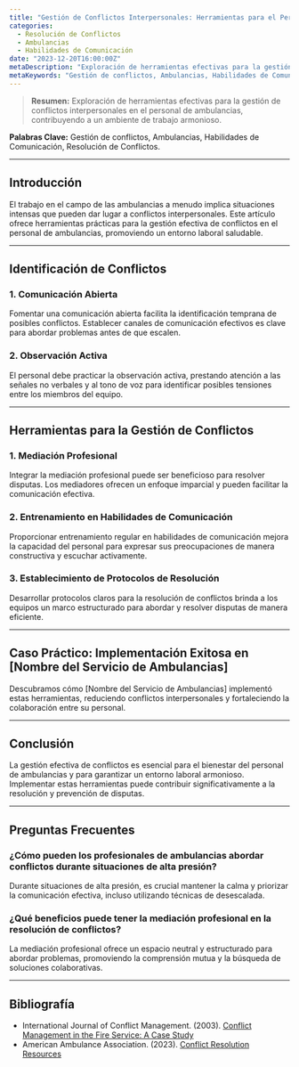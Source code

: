 ```yaml
---
title: "Gestión de Conflictos Interpersonales: Herramientas para el Personal de Ambulancias"
categories:
  - Resolución de Conflictos
  - Ambulancias
  - Habilidades de Comunicación
date: "2023-12-20T16:00:00Z"
metaDescription: "Exploración de herramientas efectivas para la gestión de conflictos interpersonales en el personal de ambulancias, contribuyendo a un ambiente de trabajo armonioso."
metaKeywords: "Gestión de conflictos, Ambulancias, Habilidades de Comunicación, Resolución de Conflictos"
---
```


> **Resumen:** Exploración de herramientas efectivas para la gestión de conflictos interpersonales en el personal de ambulancias, contribuyendo a un ambiente de trabajo armonioso.

**Palabras Clave:** Gestión de conflictos, Ambulancias, Habilidades de Comunicación, Resolución de Conflictos.

---

## Introducción

El trabajo en el campo de las ambulancias a menudo implica situaciones intensas que pueden dar lugar a conflictos interpersonales. Este artículo ofrece herramientas prácticas para la gestión efectiva de conflictos en el personal de ambulancias, promoviendo un entorno laboral saludable.

---

## Identificación de Conflictos

### **1. Comunicación Abierta**

Fomentar una comunicación abierta facilita la identificación temprana de posibles conflictos. Establecer canales de comunicación efectivos es clave para abordar problemas antes de que escalen.

### **2. Observación Activa**

El personal debe practicar la observación activa, prestando atención a las señales no verbales y al tono de voz para identificar posibles tensiones entre los miembros del equipo.

---

## Herramientas para la Gestión de Conflictos

### **1. Mediación Profesional**

Integrar la mediación profesional puede ser beneficioso para resolver disputas. Los mediadores ofrecen un enfoque imparcial y pueden facilitar la comunicación efectiva.

### **2. Entrenamiento en Habilidades de Comunicación**

Proporcionar entrenamiento regular en habilidades de comunicación mejora la capacidad del personal para expresar sus preocupaciones de manera constructiva y escuchar activamente.

### **3. Establecimiento de Protocolos de Resolución**

Desarrollar protocolos claros para la resolución de conflictos brinda a los equipos un marco estructurado para abordar y resolver disputas de manera eficiente.

---

## Caso Práctico: Implementación Exitosa en [Nombre del Servicio de Ambulancias]

Descubramos cómo [Nombre del Servicio de Ambulancias] implementó estas herramientas, reduciendo conflictos interpersonales y fortaleciendo la colaboración entre su personal.

---

## Conclusión

La gestión efectiva de conflictos es esencial para el bienestar del personal de ambulancias y para garantizar un entorno laboral armonioso. Implementar estas herramientas puede contribuir significativamente a la resolución y prevención de disputas.

---

## Preguntas Frecuentes

### ¿Cómo pueden los profesionales de ambulancias abordar conflictos durante situaciones de alta presión?

Durante situaciones de alta presión, es crucial mantener la calma y priorizar la comunicación efectiva, incluso utilizando técnicas de desescalada.

### ¿Qué beneficios puede tener la mediación profesional en la resolución de conflictos?

La mediación profesional ofrece un espacio neutral y estructurado para abordar problemas, promoviendo la comprensión mutua y la búsqueda de soluciones colaborativas.

---

## Bibliografía

- International Journal of Conflict Management. (2003). [Conflict Management in the Fire Service: A Case Study](https://www.researchgate.net/publication/235599292_Conflict_Management_in_the_Fire_Service_A_Case_Study)
- American Ambulance Association. (2023). [Conflict Resolution Resources](https://ambulance.org/conflictresolution/)

